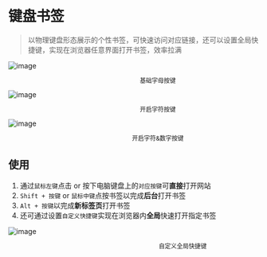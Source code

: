 # 键盘书签

> 以物理键盘形态展示的个性书签，可快速访问对应链接，还可以设置全局快捷键，实现在浏览器任意界面打开书签，效率拉满

<div style="width: 600px;">
  <img src="/images/keyboard-bookmark/keyboard-base.png" alt="image">
  <p style="font-size: 12px; text-align: center;">基础字母按键</p>
  <img src="/images/keyboard-bookmark/keyboard-chart.png" alt="image">
  <p style="font-size: 12px; text-align: center;">开启字符按键</p>
  <img src="/images/keyboard-bookmark/keyboard-all.png" alt="image">
  <p style="font-size: 12px; text-align: center;">开启字符&数字按键</p>
</div>

## 使用
1. 通过`鼠标左键`点击 or 按下电脑键盘上的`对应按键`可**直接**打开网站
2. `Shift + 按键` or `鼠标中键`点按书签以完成**后台**打开书签
3. `Alt + 按键`以完成**新标签页**打开书签
4. 还可通过设置`自定义快捷键`实现在浏览器内**全局**快速打开指定书签
<div style="width: 700px;">
  <img src="/images/keyboard-bookmark/shortcuts.png" alt="image">
  <p style="font-size: 12px; text-align: center;">自定义全局快捷键</p>
</div>